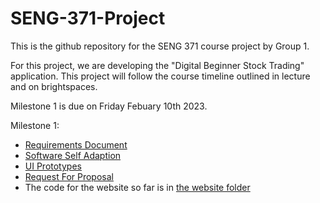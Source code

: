# SENG-371-Project

This is the github repository for the SENG 371 course project by Group 1.

For this project, we are developing the "Digital Beginner Stock Trading" application. This project will follow the course timeline outlined in lecture and on brightspaces.

Milestone 1 is due on Friday Febuary 10th 2023.

Milestone 1:

* [Requirements Document](./RequirementsDocument.md)
* [Software Self Adaption](./SelfAdaption.md)
* [UI Prototypes](./UI.md)
* [Request For Proposal](./RFP.md)
* The code for the website so far is in [the website folder](./website)
